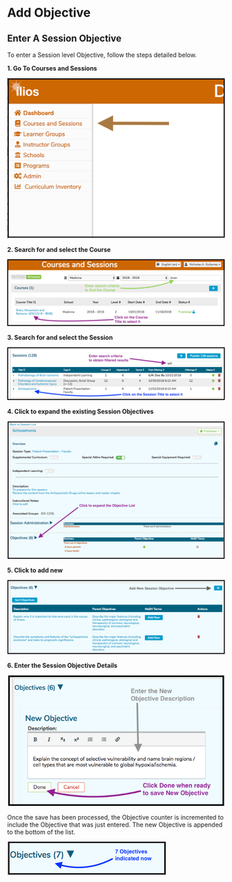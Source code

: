 # Add Objective

## Enter A Session Objective

To enter a Session level Objective, follow the steps detailed below.

**1. Go To Courses and Sessions**

![](../../.gitbook/assets/cs_rw_1%20%281%29.png)

**2. Search for and select the Course**

![](../../.gitbook/assets/cs_rw_2%20%281%29.png)

**3. Search for and select the Session**

![Choose Session](../../.gitbook/assets/cs_rw_3.png)

**4. Click to expand the existing Session Objectives** 

![Expand Session Objective List](../../.gitbook/assets/cs_rw_4%20%281%29.png)

**5. Click to add new** 

![Add new Session Objective](../../.gitbook/assets/cs_rw_5.png)

**6. Enter the Session Objective Details**

![](../../.gitbook/assets/cs_rw_6%20%281%29.png)

Once the save has been processed, the Objective counter is incremented to include the Objective that was just entered. The new Objective is appended to the bottom of the list.

![Adds one to the counter](../../.gitbook/assets/cs_rw_7.png)

